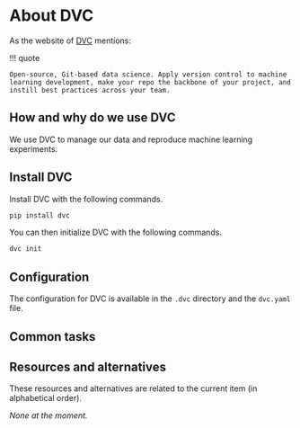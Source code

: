 # About DVC

As the website of [DVC](https://marketplace.visualstudio.com/items?itemName=ms-vscode-remote.remote-containers) mentions:

!!! quote

	Open-source, Git-based data science. Apply version control to machine learning development, make your repo the backbone of your project, and instill best practices across your team.

## How and why do we use DVC

We use DVC to manage our data and reproduce machine learning experiments.

## Install DVC

Install DVC with the following commands.

```sh title="In a terminal, execute the following command(s)."
pip install dvc
```

You can then initialize DVC with the following commands.

```sh title="In a terminal, execute the following command(s)."
dvc init
```

## Configuration

The configuration for DVC is available in the `.dvc` directory and the `dvc.yaml` file.

## Common tasks

## Resources and alternatives

These resources and alternatives are related to the current item (in alphabetical order).

_None at the moment._
